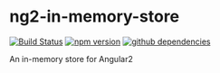 # ng2-in-memory-store

[![Build Status](https://travis-ci.org/itryan/ng2-in-memory-store.svg?branch=master)](https://travis-ci.org/itryan/ng2-in-memory-store)
[![npm version](https://img.shields.io/npm/v/ng2-in-memory-store.svg)](https://www.npmjs.com/package/ng2-in-memory-store)
[![github dependencies](https://img.shields.io/librariesio/github/itryan/ng2-in-memory-store.svg)](https://www.npmjs.com/package/ng2-in-memory-store)

An in-memory store for Angular2
